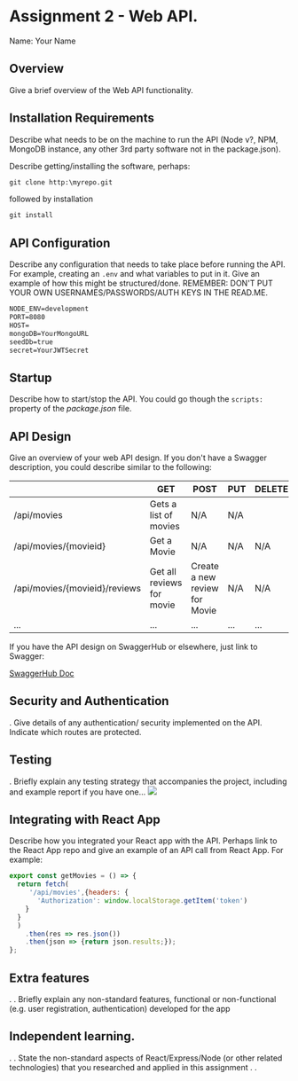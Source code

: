 # Assignment 2 - Web API.

Name: Your Name

## Overview

Give a brief overview of the Web API functionality.

## Installation Requirements

Describe what needs to be on the machine to run the API (Node v?, NPM, MongoDB instance, any other 3rd party software not in the package.json). 


Describe getting/installing the software, perhaps:

```bat
git clone http:\myrepo.git
```

followed by installation

```bat
git install
```

## API Configuration
Describe any configuration that needs to take place before running the API. For example, creating an ``.env`` and what variables to put in it. Give an example of how this might be structured/done.
REMEMBER: DON'T PUT YOUR OWN USERNAMES/PASSWORDS/AUTH KEYS IN THE READ.ME.

```bat
NODE_ENV=development
PORT=8080
HOST=
mongoDB=YourMongoURL
seedDb=true
secret=YourJWTSecret
```

## Startup
Describe how to start/stop the API. You could go though the ``scripts:`` property of the *package.json* file.

## API Design
Give an overview of your web API design. If you don't have a Swagger description, you could describe similar to the following: 

|  |  GET | POST | PUT | DELETE
| -- | -- | -- | -- | -- 
| /api/movies |Gets a list of movies | N/A | N/A |
| /api/movies/{movieid} | Get a Movie | N/A | N/A | N/A
| /api/movies/{movieid}/reviews | Get all reviews for movie | Create a new review for Movie | N/A | N/A  
| ... | ... | ... | ... | ...

If you have the API design on SwaggerHub or elsewhere, just link to Swagger:

[SwaggerHub Doc](https://app.swaggerhub.com/apis-docs/fxwalsh/Movie/lab3)


## Security and Authentication
. Give details of any authentication/ security implemented on the API. Indicate which routes are protected.

## Testing
. Briefly explain any testing strategy that accompanies the project, including and example report if you have one...
![][image1]

## Integrating with React App

Describe how you integrated your React app with the API. Perhaps link to the React App repo and give an example of an API call from React App. For example: 

~~~Javascript
export const getMovies = () => {
  return fetch(
     '/api/movies',{headers: {
       'Authorization': window.localStorage.getItem('token')
    }
  }
  )
    .then(res => res.json())
    .then(json => {return json.results;});
};

~~~

## Extra features

. . Briefly explain any non-standard features, functional or non-functional (e.g. user registration, authentication) developed for the app  

## Independent learning.

. . State the non-standard aspects of React/Express/Node (or other related technologies) that you researched and applied in this assignment . .  


[image1]: ./testing.png
